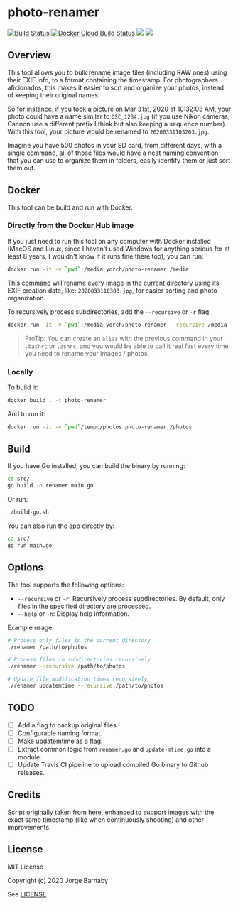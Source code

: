 # photo-renamer

[![Build Status](https://travis-ci.org/yorch/photo-renamer.svg?branch=master)](https://travis-ci.org/yorch/photo-renamer)
[![Docker Cloud Build Status](https://img.shields.io/docker/cloud/build/yorch/photo-renamer)](https://hub.docker.com/r/yorch/photo-renamer)
[![](https://images.microbadger.com/badges/image/yorch/photo-renamer.svg)](https://microbadger.com/images/yorch/photo-renamer)
[![](https://images.microbadger.com/badges/version/yorch/photo-renamer.svg)](https://microbadger.com/images/yorch/photo-renamer)

## Overview

This tool allows you to bulk rename image files (including RAW ones) using their EXIF info, to a format containing the timestamp. For photographers aficionados, this makes it easier to sort and organize your photos, instead of keeping their original names.

So for instance, if you took a picture on Mar 31st, 2020 at 10:32:03 AM, your photo could have a name similar to `DSC_1234.jpg` (if you use Nikon cameras, Cannon use a different prefix I think but also keeping a sequence number). With this tool, your picture would be renamed to `20200331103203.jpg`.

Imagine you have 500 photos in your SD card, from different days, with a single command, all of those files would have a neat naming convention that you can use to organize them in folders, easily identify them or just sort them out.

## Docker

This tool can be build and run with Docker.

### Directly from the Docker Hub image

If you just need to run this tool on any computer with Docker installed (MacOS and Linux, since I haven't used Windows for anything serious for at least 8 years, I wouldn't know if it runs fine there too), you can run:

```sh
docker run -it -v `pwd`:/media yorch/photo-renamer /media
```

This command will rename every image in the current directory using its EXIF creation date, like: `2020033110303.jpg`, for easier sorting and photo organization.

To recursively process subdirectories, add the `--recursive` or `-r` flag:

```sh
docker run -it -v `pwd`:/media yorch/photo-renamer --recursive /media
```

> ProTip: You can create an `alias` with the previous command in your `.bashrc` or `.zshrc`, and you would be able to call it real fast every time you need to rename your images / photos.

### Locally

To build it:

```sh
docker build . -t photo-renamer
```

And to run it:

```sh
docker run -it -v `pwd`/temp:/photos photo-renamer /photos
```

## Build

If you have Go installed, you can build the binary by running:

```sh
cd src/
go build -o renamer main.go
```

Or run:

```sh
./build-go.sh
```

You can also run the app directly by:

```sh
cd src/
go run main.go
```

## Options

The tool supports the following options:

- `--recursive` or `-r`: Recursively process subdirectories. By default, only files in the specified directory are processed.
- `--help` or `-h`: Display help information.

Example usage:

```sh
# Process only files in the current directory
./renamer /path/to/photos

# Process files in subdirectories recursively  
./renamer --recursive /path/to/photos

# Update file modification times recursively
./renamer updatemtime --recursive /path/to/photos
```

## TODO

- [ ] Add a flag to backup original files.
- [ ] Configurable naming format.
- [ ] Make updatemtime as a flag.
- [ ] Extract common logic from `renamer.go` and `update-mtime.go` into a module.
- [ ] Update Travis CI pipeline to upload compiled Go binary to Github releases.

## Credits

Script originally taken from [here](https://gist.github.com/eko/6b0caaefeaf82f2aa202804743040292),
enhanced to support images with the exact same timestamp (like when continuously shooting) and other improvements.

## License

MIT License

Copyright (c) 2020 Jorge Barnaby

See [LICENSE](LICENSE)
